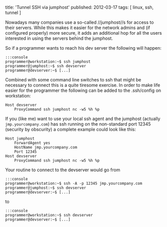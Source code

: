 title: 'Tunnel SSH via jumphost'
published: 2012-03-17
tags: [ linux, ssh, tunnel ]

Nowadays many companies use a so-called //jumphost//s for access to their
servers. While this makes it easier for the network admins and (if configured
properly) more secure, it adds an additional hop for all the users interested
in using the servers behind the jumphost.

So if a programmer wants to reach his dev server the following will happen:

    :::console
    programmer@workstation:~$ ssh jumphost
    programmer@jumphost:~$ ssh devserver
    programmer@devserver:~$ [...]

Combined with some command line switches to ssh that might be necessary to
connect this is a quite tiresome exercise. In order to make life easier for
the programmer the following can be added to the .ssh/config on workstation:

    Host devserver
        ProxyCommand ssh jumphost nc -w5 %h %p

If you (like me) want to use your local ssh agent and the jumphost (actually
`jmp.yourcompany.com`) has ssh running on the non-standard port 12345
(security by obscurity) a complete example could look like this:

    Host jumphost
        ForwardAgent yes
        HostName jmp.yourcompany.com
        Port 12345
    Host devserver
        ProxyCommand ssh jumphost nc -w5 %h %p

Your routine to connect to the devserver would go from

    :::console
    programmer@workstation:~$ ssh -A -p 12345 jmp.yourcompany.com
    programmer@jumphost:~$ ssh devserver
    programmer@devserver:~$ [...]

to

    :::console
    programmer@workstation:~$ ssh devserver
    programmer@devserver:~$ [...]
